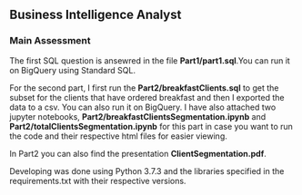 ## Business Intelligence Analyst 
### Main Assessment



The first SQL question is ansewred in the file **Part1/part1.sql**.You can run it on BigQuery using Standard SQL.

For the second part, I first run the **Part2/breakfastClients.sql** to get the subset for the clients 
that have ordered breakfast and then I exported the data to a csv. You can also run it on BigQuery.
I have also attached two jupyter notebooks, **Part2/breakfastClientsSegmentation.ipynb** and **Part2/totalClientsSegmentation.ipynb**
for this part in case you want to run the code and their respective html files for easier viewing.

In Part2 you can also find the presentation **ClientSegmentation.pdf**.

Developing was done using Python 3.7.3 and the libraries specified in the requirements.txt with their respective versions.
